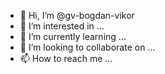 - 👋 Hi, I’m @gv-bogdan-vikor
- 👀 I’m interested in ...
- 🌱 I’m currently learning ...
- 💞️ I’m looking to collaborate on ...
- 📫 How to reach me ...

<!---
gv-bogdan-vikor/gv-bogdan-vikor is a ✨ special ✨ repository because its `README.md` (this file) appears on your GitHub profile.
You can click the Preview link to take a look at your changes.
--->
